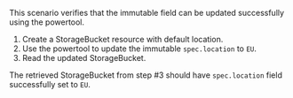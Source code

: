This scenario verifies that the immutable field can be updated successfully
using the powertool.
1. Create a StorageBucket resource with default location.
2. Use the powertool to update the immutable `spec.location` to `EU`.
3. Read the updated StorageBucket.

The retrieved StorageBucket from step #3 should have `spec.location` field
successfully set to `EU`.